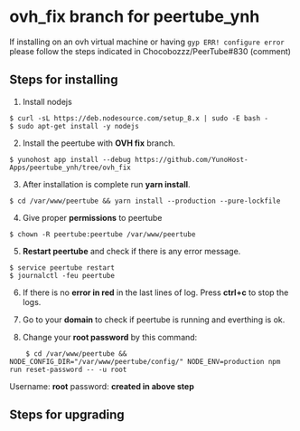 # ovh_fix branch for peertube_ynh

If installing on an ovh virtual machine or having `gyp ERR! configure error` please follow the steps indicated in Chocobozzz/PeerTube#830 (comment)

## Steps for installing


1. Install nodejs

```
$ curl -sL https://deb.nodesource.com/setup_8.x | sudo -E bash -
$ sudo apt-get install -y nodejs
```

2. Install the peertube with **OVH fix** branch.

```
$ yunohost app install --debug https://github.com/YunoHost-Apps/peertube_ynh/tree/ovh_fix
```

3. After installation is complete run **yarn install**.

```
$ cd /var/www/peertube && yarn install --production --pure-lockfile
```

4. Give proper **permissions** to peertube

```
$ chown -R peertube:peertube /var/www/peertube
```

5. **Restart peertube** and check if there is any error message.

```
$ service peertube restart
$ journalctl -feu peertube
```

6. If there is no **error in red** in the last lines of log. Press **ctrl+c** to stop the logs.

7. Go to your **domain** to check if peertube is running and everthing is ok.

8. Change your **root password** by this command:

```
    $ cd /var/www/peertube && NODE_CONFIG_DIR="/var/www/peertube/config/" NODE_ENV=production npm run reset-password -- -u root
```

Username: **root**
password: **created in above step**

## Steps for upgrading

